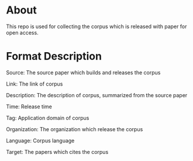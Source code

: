 # About

This repo is used for collecting the corpus which is released with paper for open access.

# Format Description 

Source: The source paper which builds and releases the corpus

Link: The link of corpus

Description: The description of corpus, summarized from the source paper

Time: Release time

Tag: Application domain of corpus

Organization: The organization which release the corpus

Language: Corpus language

Target: The papers which cites the corpus 

